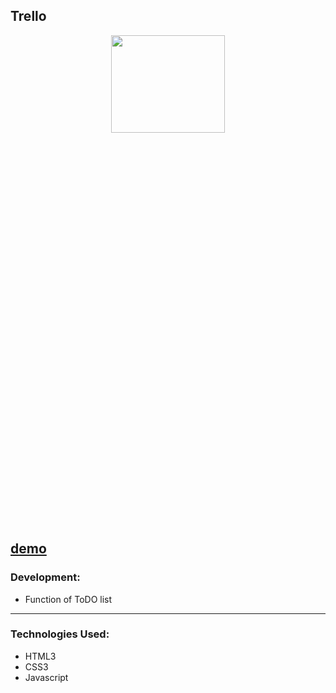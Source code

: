 <!-- ## NOTE FOR ME: JSMASTERY DASHBOARD INSTEAD WITH MINI TASKS IN IT * -->

<!--Сменить на сильный проект Pacman,ex -->

## Trello

<div align="center"><img src="" width="60%" height="20%"></img></div>

  [demo](https://juliadooby.github.io/Trello/)
---

### Development: 

* Function of ToDO list
---

### Technologies Used:

* HTML3
* CSS3
* Javascript 

